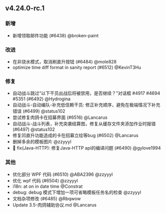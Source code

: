 ## v4.24.0-rc.1

### 新增

- 新增领取邮件功能 (#6438) @broken-paint

### 改进

- 在非烧水模式，取消刷直升按钮 (#6484) @mole828
- optimize time diff format in sanity report (#6512) @KevinT3Hu

### 修复

- 自动战斗跳过“以下干员出战后将被禁用，是否继续？”对话框 #4917 #4694 #5351 (#6492) @Hydrogina
- 自动战斗-自动编队-补充低信赖干员: 修正补充顺序，避免在极端情况下补充错误 (#6499) @status102
- 尝试修复肉鸽卡在招募界面 (#6516) @Lancarus
- 自动战斗-战斗列表，补充突袭结算图，修复从缓存文件夹添加作业时报错 (#6497) @status102
- 修复凹直升功能造成的卡在招募立绘等bug (#6502) @Lancarus
- 删掉多余的模板图片 @zzyyyl
- 🐞 fix(Java-HTTP): 修复Java-HTTP api的编译问题 (#6490) @gylove1994

### 其他

- 优化部分 WPF 代码 (#6510) @ABA2396 @zzyyyl
- 优化 wpf 代码 (#6504) @zzyyyl
- i18n: at on in date time @Constrat
- debug: debug 模式下增加一项可省略模板任务名的检查 @zzyyyl
- 文档杂项修改 (#6485) @Rbqwow
- Update 3.5-肉鸽辅助协议.md @Lancarus
